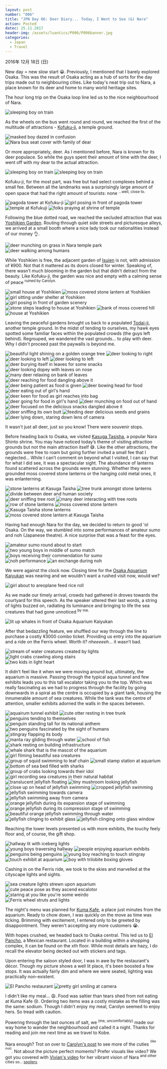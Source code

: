 ```yaml
---
layout: post
number: "006"
title: "JPN Day 06: Deer Diary... Today, I Went to Sea (&) Nara"
action: Posted
datec: 25.11.2017
header-img: /assets/luantics/P006/P006banner.jpg
categories:
  - Japan
  - Travel
---
```


2016年 12月 18日 (日)

New day = new slow start :grinning:. Previously, I mentioned that I barely explored Osaka. This was the result of Osaka acting as a hub of sorts for the day trips made out to neighbouring cities. Like today's neat trip out to Nara, a place known for its deer and home to many world heritage sites.

The hour long trip on the Osaka loop line led us to the nice neighbourhood of Nara.

<div class="imageset">
	<img src="{{ baseurl }}/assets/luantics/P006/01.jpg" alt="sleeping boy on train"/>
</div>

As the wheels on the bus went round and round, we reached the first of the multitude of attractions - <a href="https://www.google.com.au/maps/place/K%C5%8Dfuku-ji/@34.681489,135.8294322,17z/data=!4m12!1m6!3m5!1s0x60013988b23decb3:0x11830f4737834593!2sK%C5%8Dfuku-ji!8m2!3d34.682883!4d135.8322271!3m4!1s0x60013988b23decb3:0x11830f4737834593!8m2!3d34.682883!4d135.8322271?hl=en">Kofuku-ji</a>, a temple ground.

<div class="imageset">
	<img src="{{ baseurl }}/assets/luantics/P006/02.jpg" alt="masked boy dazed in confusion"/>
	<img src="{{ baseurl }}/assets/luantics/P006/03.jpg" alt="Nara bus seat cover with family of dear"/>
</div>

Or more appropriately, deer. As I mentioned before, Nara is known for its deer populace. So while the guys spent their amount of time with the deer, I went off with my dear to the actual attraction.

<div class="imageset">
	<div class="row">
		<img src="{{ baseurl }}/assets/luantics/P006/04A.jpg" alt="sleeping boy on train" class="two-thirds"/>
		<img src="{{ baseurl }}/assets/luantics/P006/04B.jpg" alt="sleeping boy on train" class="one-third"/>
	</div>
</div>

Kofuku-ji, for the most part, was free but had select complexes behind a small fee. Between all the landmarks was a surprisingly large amount of open space that had the right amount of tourists: none <sup>...well, close to.</sup>

<div class="imageset">
	<img src="{{ baseurl }}/assets/luantics/P006/05.jpg" alt="pagoda tower at Kofuku-ji"/>
	<img src="{{ baseurl }}/assets/luantics/P006/06.jpg" alt="girl posing in front of pagoda tower"/>
	<img src="{{ baseurl }}/assets/luantics/P006/07.jpg" alt="temple at Kofukuji"/>
	<img src="{{ baseurl }}/assets/luantics/P006/08.jpg" alt="folks praying at shrine of temple"/>
</div>

Following the blue dotted road, we reached the secluded attraction that was <a href="https://www.google.com.au/maps/dir/K%C5%8Dfuku-ji,+Noboriojicho,+Nara,+Nara+Prefecture,+Japan/Yoshikien+Garden,+60-1+Noboriojicho,+Nara,+Nara+Prefecture+630-8213,+Japan/@34.6841877,135.8332782,18z/data=!3m1!4b1!4m13!4m12!1m5!1m1!1s0x60013988b23decb3:0x11830f4737834593!2m2!1d135.8322271!2d34.682883!1m5!1m1!1s0x6001398fe4d15555:0x71989ea099142834!2m2!1d135.8368676!2d34.6852295?hl=en">Yoshikien Garden</a>. Routing through quiet side streets and picturesque alleys, we arrived at a small booth where a nice lady took our nationalities instead of our money :ok_hand:.

<div class="imageset">
	<img src="{{ baseurl }}/assets/luantics/P006/09.jpg" alt="deer munching on grass in Nara temple park"/>
	<img src="{{ baseurl }}/assets/luantics/P006/10.jpg" alt="deer walking among humans"/>
</div>

While Yoshikien is free, the adjacent garden of <a href="https://www.google.com.au/maps/place/Isuien+Garden/@34.6855566,135.8350219,17z/data=!3m1!4b1!4m5!3m4!1s0x6001398fe391f25b:0xd7d5ae2d36accf55!8m2!3d34.6855566!4d135.8372106?hl=en">Isuien</a> is not, with admission of ¥900. Not that it mattered as its doors closed for winter. Speaking of, there wasn’t much blooming in the garden but that didn't detract from the beauty. Like Kofuku-ji, the garden was nice and empty with a calming sense of peace <sup>ruined by Carolyn.</sup>

<div class="imageset">
	<div class="row">
		<img src="{{ baseurl }}/assets/luantics/P006/11A.jpg" alt="small house at Yoshikien" class="half"/>
		<img src="{{ baseurl }}/assets/luantics/P006/11B.jpg" alt="moss covered stone lantern at Yoshikien" class="half"/>
	</div>
	<div class="row">
		<img src="{{ baseurl }}/assets/luantics/P006/12A.jpg" alt="girl sitting under shelter at Yoshikien" class="half"/>
		<img src="{{ baseurl }}/assets/luantics/P006/12B.jpg" alt="girl posing in front of garden scenery" class="half"/>
	</div>
	<div class="row">
		<img src="{{ baseurl }}/assets/luantics/P006/13A.jpg" alt="stone steps leading to house at Yoshikien" class="one-third"/>
		<img src="{{ baseurl }}/assets/luantics/P006/13B.jpg" alt="bank of moss covered hill" class="two-thirds"/>
	</div>
	<img src="{{ baseurl }}/assets/luantics/P006/14.jpg" alt="house at Yoshikien"/>
</div>

Leaving the peaceful gardens brought us back to a populated <a href="https://www.google.com.au/maps/place/T%C5%8Ddai-ji/@34.6889851,135.8376271,17z/data=!3m1!4b1!4m5!3m4!1s0x600139907a0876dd:0xf890ac3f9dd53c8f!8m2!3d34.6889851!4d135.8398158?hl=en">Todai-ji</a>, another temple ground. In the midst of tending to ourselves, my hawk eyes spotted some familiar faces within the populated crowds (the guys left behind). Regrouped, we wandered the vast grounds... to play with deer. Why I didn't proceed past the paywalls is beyond me.

<div class="imageset">
	<img src="{{ baseurl }}/assets/luantics/P006/15.jpg" alt="beautiful light shining on a golden orange tree"/>
	<img src="{{ baseurl }}/assets/luantics/P006/16.jpg" alt="deer looking to right"/>
	<div class="row">
		<img src="{{ baseurl }}/assets/luantics/P006/17A.jpg" alt="deer looking to left" class="half"/>
		<img src="{{ baseurl }}/assets/luantics/P006/17B.jpg" alt="deer looking to left" class="half"/>
	</div>
	<div class="row">
		<img src="{{ baseurl }}/assets/luantics/P006/18A.jpg" alt="deer burying itself in leaves for some snacks" class="half"/>
		<img src="{{ baseurl }}/assets/luantics/P006/18B.jpg" alt="deer looking dopey with leaves on nose" class="half"/>
	</div>
	<img src="{{ baseurl }}/assets/luantics/P006/19.jpg" alt="many deer relaxing on bank of leaves"/>
	<img src="{{ baseurl }}/assets/luantics/P006/20.jpg" alt="deer reaching for food dangling above it"/>
	<div class="row">
		<img src="{{ baseurl }}/assets/luantics/P006/21A.jpg" alt="deer being patient as food is given" class="half"/>
		<img src="{{ baseurl }}/assets/luantics/P006/21B.jpg" alt="deer bowing head for food" class="half"/>
	</div>
	<img src="{{ baseurl }}/assets/luantics/P006/22.jpg" alt="deer eating out of girl's hand"/>
	<img src="{{ baseurl }}/assets/luantics/P006/23.jpg" alt="deer keen for food as girl reaches into bag"/>
	<div class="row">
		<img src="{{ baseurl }}/assets/luantics/P006/24A.jpg" alt="deer going for food in girl's hand" class="half"/>
		<img src="{{ baseurl }}/assets/luantics/P006/24B.jpg" alt="deer munching on food out of hand" class="half"/>
	</div>
	<img src="{{ baseurl }}/assets/luantics/P006/25.jpg" alt="deer focused on the delicious snacks dangled above it"/>
	<img src="{{ baseurl }}/assets/luantics/P006/26.jpg" alt="deer sniffing its own butt"/>
	<img src="{{ baseurl }}/assets/luantics/P006/27.jpg" alt="feeding deer delicious seeds and grains"/>
	<img src="{{ baseurl }}/assets/luantics/P006/28.jpg" alt="deer lying down, staring down lens of camera"/>
</div>

It wasn't just all deer, just so you know! There were souvenir stops.

Before heading back to Osaka, we visited <a href="https://www.google.com.au/maps/place/Kasuga-taisha/@34.6813804,135.8461969,17z/data=!3m1!4b1!4m5!3m4!1s0x600139c06bb06ad5:0x4c97e78382e39596!8m2!3d34.6813804!4d135.8483856?hl=en">Kasuga Tasisha</a>, a popular Nara Shinto shrine. You may have noticed today’s theme of visiting attraction grounds but not the main attraction itself :sweat_smile:. Like the other attractions, the grounds were free to roam but going further invited a small fee that I neglected... While I can’t comment on beyond what I visited, I can say that for what I did see, it was a spectacular sight. The abundance of lanterns found scattered across the grounds were stunning. Whether they were grounded moss covered stone lanterns or the hanging cold metal ones, it was enlanterning. 

<div class="imageset">
	<div class="row">
		<img src="{{ baseurl }}/assets/luantics/P006/28A.jpg" alt="stone lanterns at Kasuga Taisha" class="half"/>
		<img src="{{ baseurl }}/assets/luantics/P006/28B.jpg" alt="tree trunk amongst stone lanterns" class="half"/>
	</div>
	<img src="{{ baseurl }}/assets/luantics/P006/29.jpg" alt="divide between deer and human society"/>
	<div class="row">
		<img src="{{ baseurl }}/assets/luantics/P006/30A.jpg" alt="deer sniffing tree root" class="one-third"/>
		<img src="{{ baseurl }}/assets/luantics/P006/30B.jpg" alt="many deer interacting with tree roots" class="two-thirds"/>
	</div>
	<div class="row">
		<img src="{{ baseurl }}/assets/luantics/P006/31A.jpg" alt="row of stone lanterns" class="two-thirds"/>
		<img src="{{ baseurl }}/assets/luantics/P006/31B.jpg" alt="moss covered stone lantern" class="one-third"/>
	</div>
	<div class="row">
		<img src="{{ baseurl }}/assets/luantics/P006/32A.jpg" alt="Kasuga Taisha stone lanterns" class="half"/>
		<img src="{{ baseurl }}/assets/luantics/P006/32B.jpg" alt="moss covered stone lantern at Kasuga Taisha" class="half"/>
	</div>
</div>

Having had enough Nara for the day, we decided to return to good 'ol Osaka. On the way, we stumbled into some performances of amateur sumo and noh (Japanese theatre). A nice surprise that was a feast for the eyes.

<div class="imageset">
	<div class="row">
		<img src="{{ baseurl }}/assets/luantics/P006/33A.jpg" alt="amateur sumo round about to start" class="half"/>
		<img src="{{ baseurl }}/assets/luantics/P006/33B.jpg" alt="two young boys in middle of sumo match" class="half"/>
	</div>
	<img src="{{ baseurl }}/assets/luantics/P006/34.jpg" alt="boys receiving their commendation for sumo"/>
	<div class="row">
		<img src="{{ baseurl }}/assets/luantics/P006/35A.jpg" alt="noh performance" class="half"/>
		<img src="{{ baseurl }}/assets/luantics/P006/35B.jpg" alt="an exchange during noh" class="half"/>
	</div>
</div>

We were against the clock now. Closing time for the <a href="https://www.google.com.au/maps/place/Osaka+Aquarium+Kaiyukan/@34.6545182,135.4267758,17z/data=!3m1!4b1!4m5!3m4!1s0x6000e8f48c0da9cd:0x6f83c520ae082ccc!8m2!3d34.6545182!4d135.4289645?hl=en">Osaka Aquarium Kaiyukan</a> was nearing and we wouldn't want a rushed visit now, would we?

<div class="imageset">
	<img src="{{ baseurl }}/assets/luantics/P006/36.jpg" alt="girl about to areoplane feed rice roll"/>
</div>

As we made our timely arrival, crowds had gathered in droves towards the courtyard for this speech. As the speaker uttered their last words, a string of lights buzzed on, radiating its luminance and bringing to life the sea creatures that had gone unnoticed <sup>by me.</sup>

<div class="imageset">
	<img src="{{ baseurl }}/assets/luantics/P006/37.jpg" alt="lit up whales in front of Osaka Aquarium Kaiyukan"/>
</div>

After that bedazzling feature, we shuffled our way through the line to purchase a costly ¥3000 combo ticket. Providing us entry into the aquarium and a ride on the Ferris wheel. Worth it? _nheeeeeh_... it wasn’t bad.

<div class="imageset">
	<div class="row">
		<img src="{{ baseurl }}/assets/luantics/P006/38A.jpg" alt="stream of water creatures created by lights" class="one-third"/>
		<img src="{{ baseurl }}/assets/luantics/P006/38B.jpg" alt="light crabs crawling along stairs" class="two-thirds"/>
	</div>
	<img src="{{ baseurl }}/assets/luantics/P006/39.jpg" alt="two kids in light heart"/>
</div>

It didn’t feel like it when we were moving around but, ultimately, the aquarium is massive. Passing through the typical aqua tunnel and few exhibits leads you to this tall escalator taking you to the top. Which was really fascinating as we had to progress through the facility by going downwards in a spiral as the centre is occupied by a giant tank, housing the innumerable amount of sea creatures. While the tank was the centre of attention, smaller exhibits adorned the walls in the spaces between.

<div class="imageset">
	<img src="{{ baseurl }}/assets/luantics/P006/40.jpg" alt="aquairum tunnel exhibit"/>
	<img src="{{ baseurl }}/assets/luantics/P006/41.jpg" alt="cute otter resting in tree trunk"/>
	<div class="row">
		<img src="{{ baseurl }}/assets/luantics/P006/42A.jpg" alt="penguins tending to themselves" class="one-third"/>
		<img src="{{ baseurl }}/assets/luantics/P006/42B.jpg" alt="penguin standing tall for its national anthem" class="two-thirds"/>
	</div>
	<img src="{{ baseurl }}/assets/luantics/P006/43.jpg" alt="two penguins fascinated by the sight of humans"/>
	<img src="{{ baseurl }}/assets/luantics/P006/44.jpg" alt="stingray flapping its body"/>
	<div class="row">
		<img src="{{ baseurl }}/assets/luantics/P006/45A.jpg" alt="manta ray gliding through water" class="half"/>
		<img src="{{ baseurl }}/assets/luantics/P006/45B.jpg" alt="school of fish" class="half"/>
	</div>
	<img src="{{ baseurl }}/assets/luantics/P006/46.jpg" alt="shark resting on building infrastructure"/>
	<img src="{{ baseurl }}/assets/luantics/P006/47.jpg" alt="whale shark that is the mascot of the aquarium"/>
	<img src="{{ baseurl }}/assets/luantics/P006/48.jpg" alt="girl filming beautiful sea creatures"/>
	<img src="{{ baseurl }}/assets/luantics/P006/49.jpg" alt="group of squid swimming to leaf chain"/>
	<img src="{{ baseurl }}/assets/luantics/P006/50.jpg" alt="small stamp station at aquarium"/>
	<img src="{{ baseurl }}/assets/luantics/P006/51.jpg" alt="bottom of sea bed filled with sharks"/>
	<img src="{{ baseurl }}/assets/luantics/P006/52.jpg" alt="group of crabs looking towards their idol"/>
	<img src="{{ baseurl }}/assets/luantics/P006/53.jpg" alt="girl recording sea creatures in their natural habitat"/>
	<div class="row">
		<img src="{{ baseurl }}/assets/luantics/P006/54A.jpg" alt="translucent jellyfish floating" class="half"/>
		<img src="{{ baseurl }}/assets/luantics/P006/55B.jpg" alt="tiny mushroom looking jellyfish " class="half"/>
	</div>
	<div class="row">
		<img src="{{ baseurl }}/assets/luantics/P006/56A.jpg" alt="close up on head of jellyfish swimming" class="half"/>
		<img src="{{ baseurl }}/assets/luantics/P006/56B.jpg" alt="cropped jellyfish swimming" class="half"/>
	</div>
	<div class="row">
		<img src="{{ baseurl }}/assets/luantics/P006/57A.jpg" alt="jellyfish swimming towards camera" class="half"/>
		<img src="{{ baseurl }}/assets/luantics/P006/57B.jpg" alt="jellyfish swimming away from camera" class="half"/>
	</div>
	<div class="row">
		<img src="{{ baseurl }}/assets/luantics/P006/58A.jpg" alt="orange jellyfish during its expansion stage of swimming" class="two-thirds"/>
		<img src="{{ baseurl }}/assets/luantics/P006/58B.jpg" alt="orange jellyfish during its compression stage of swimming" class="one-third"/>
	</div>
	<img src="{{ baseurl }}/assets/luantics/P006/58C.jpg" alt="beautiful orange jellyfish swimming through water"/>
	<div class="row">
		<img src="{{ baseurl }}/assets/luantics/P006/59A.jpg" alt="jellyfish clinging to exhibit glass" class="one-third"/>
		<img src="{{ baseurl }}/assets/luantics/P006/59B.jpg" alt="jellyfish clinging onto glass window" class="two-thirds"/>
	</div>
</div>

Reaching the lower levels presented us with more exhibits, the touchy feely floor and, of course, the gift shop.

<div class="imageset">
	<img src="{{ baseurl }}/assets/luantics/P006/60.jpg" alt="hallway lit with iceberg lights"/>
	<div class="row">
		<img src="{{ baseurl }}/assets/luantics/P006/61A.jpg" alt="young boys traversing hallway" class="half"/>
		<img src="{{ baseurl }}/assets/luantics/P006/61B.jpg" alt="people enjoying aquarium exhibits" class="half"/>
	</div>
	<img src="{{ baseurl }}/assets/luantics/P006/62.jpg" alt="penguins being penguins"/>
	<img src="{{ baseurl }}/assets/luantics/P006/63.jpg" alt="young boy reaching to touch stingray"/>
	<img src="{{ baseurl }}/assets/luantics/P006/64.jpg" alt="touch exhibit at aquarium"/>
	<img src="{{ baseurl }}/assets/luantics/P006/65.jpg" alt="boy with trilobite boxing gloves"/>
</div>

Cashing in on the Ferris ride, we took to the skies and marvelled at the cityscape lights and sights. 

<div class="imageset">
	<img src="{{ baseurl }}/assets/luantics/P006/66.jpg" alt="sea creature lights strewn upon aquarium"/>
	<div class="row">
		<img src="{{ baseurl }}/assets/luantics/P006/67A.jpg" alt="cute peace pose as they ascend escalotor" class="half"/>
		<img src="{{ baseurl }}/assets/luantics/P006/67B.jpg" alt="staring at you like you're some weirdo" class="half"/>
	</div>
	<img src="{{ baseurl }}/assets/luantics/P006/68.jpg" alt="Ferris wheel struts and lights"/>
</div>

The night's menu was planned for <a href="https://www.google.com.au/maps/place/Kuma+Kafe/@34.6555389,135.4293408,17z/data=!3m1!4b1!4m5!3m4!1s0x6000e88b480b21c9:0x725f06ceda198eff!8m2!3d34.6555389!4d135.4315295?hl=en">Kuma Kafe</a>, a place just minutes from the aquarium. Ready to chow down, I was quickly on the move as time was ticking. Brimming with excitement, I entered only to be greeted by disappointment. They weren't accepting any more customers :sob:.

With hopes crushed, we headed back to Osaka central. This led us to <a href="https://www.google.com.au/maps/place/%E3%82%A8%E3%83%AB%E3%83%BB%E3%83%91%E3%83%B3%E3%83%81%E3%83%A7+(El+Pancho)/@34.674829,135.4990053,17z/data=!3m1!4b1!4m5!3m4!1s0x6000e710ae52616b:0x60bc0a43d7ab3ba9!8m2!3d34.674829!4d135.501194?hl=en">El Pancho</a>, a Mexican restaurant. Located in a building within a shopping complex, it can be found on the xth floor. While most details are hazy, I do recall the elevator being decked out with stickers and tags.

Upon entering the saloon styled door, I was in awe by the restaurant's décor. Though my picture shows a well lit place, it's been boosted a few stops. It was actually fairly dim and where we were seated, lighting was practically non-existent.

<div class="imageset">
	<img src="{{ baseurl }}/assets/luantics/P006/69.jpg" alt="El Pancho restaurant"/>
	<img src="{{ baseurl }}/assets/luantics/P006/70.jpg" alt="pretty girl smiling at camera"/>
</div>

I didn't like my meal... :weary:. Food was saltier than tears shed from not eating at Kuma Kafe :cry:. Ordering two items was a costly mistake as the filling was the same: sodium. Though I didn't enjoy my meal, Carolyn seemed to enjoy hers. So tread with caution.

Powering through the last ounces of salt, we <sup>(me, uncomfortably)</sup> made our way home to wander the neighbourhood and called it a night. Thanks for reading and join me next time as we travel to Kobe.

Nara enough? Trot on over to <a href="http://www.capturedbycarolyn.com/blog/2017/japan-diary-nara-deer-park">Carolyn's post</a> to see more of the cuties <sup><sup>(like moi)</sup></sup>. Not about the picture perfect moments? Prefer visuals like video? We got you covered with <a href="https://youtu.be/FoYTlY0CDDE">Vivian's video</a> for her vibrant vision of Nara <sup>and other cities so... <a href="https://youtu.be/AGFAyea0_X4?t=1m22s">spoilers</a>.</sup>
